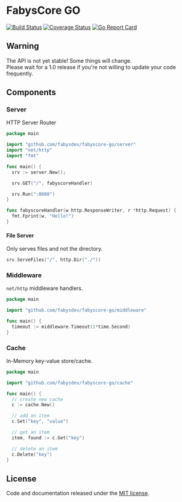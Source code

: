 # FabysCore GO

[![Build Status](https://travis-ci.org/fabysdev/fabyscore-go.svg?branch=master)](https://travis-ci.org/fabysdev/fabyscore-go)
[![Coverage Status](https://coveralls.io/repos/github/fabysdev/fabyscore-go/badge.svg?branch=master)](https://coveralls.io/github/fabysdev/fabyscore-go?branch=master)
[![Go Report Card](https://goreportcard.com/badge/github.com/fabysdev/fabyscore-go)](https://goreportcard.com/report/github.com/fabysdev/fabyscore-go)

## Warning

The API is not yet stable! Some things will change.  
Please wait for a 1.0 release if you're not willing to update your code frequently.

## Components

### Server

HTTP Server Router

```go
package main

import "github.com/fabysdev/fabyscore-go/server"
import "net/http"
import "fmt"

func main() {
  srv := server.New();

  srv.GET("/", fabyscoreHandler)

  srv.Run(":8080")
}

func fabyscoreHandler(w http.ResponseWriter, r *http.Request) {
  fmt.Fprint(w, "Hello!")
}
```

#### File Server

Only serves files and not the directory.

```go
srv.ServeFiles("/", http.Dir("./"))
```

### Middleware

`net/http` middleware handlers.

```go
package main

import "github.com/fabysdev/fabyscore-go/middleware"

func main() {
  timeout := middleware.Timeout(1*time.Second)
}
```

### Cache

In-Memory key-value store/cache.

```go
package main

import "github.com/fabysdev/fabyscore-go/cache"

func main() {
  // create new cache
  c := cache.New()

  // add an item
  c.Set("key", "value")

  // get an item
  item, found := c.Get("key")

  // delete an item
  c.Delete("key")
}
```

## License

Code and documentation released under the [MIT license](https://github.com/fabysdev/fabyscore-go/blob/master/LICENSE).
